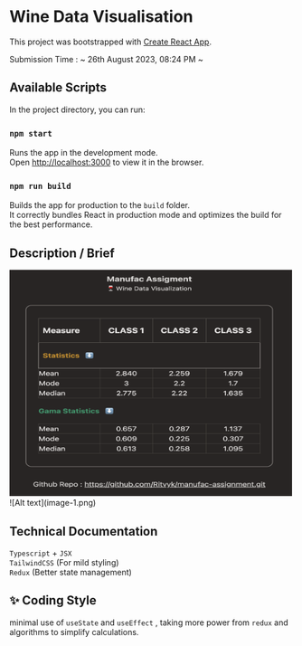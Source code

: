 # Wine Data Visualisation

This project was bootstrapped with [Create React App](https://github.com/facebook/create-react-app).

Submission Time : ~ 26th August 2023, 08:24 PM ~

## Available Scripts

In the project directory, you can run:

### `npm start`

Runs the app in the development mode.\
Open [http://localhost:3000](http://localhost:3000) to view it in the browser.

### `npm run build`

Builds the app for production to the `build` folder.\
It correctly bundles React in production mode and optimizes the build for the best performance.

## Description / Brief

<img src="image.png" alt="drawing" width="500" height="400"/>
![Alt text](image-1.png)

## Technical Documentation

`Typescript` + `JSX` \
`TailwindCSS` (For mild styling) \
`Redux` (Better state management)

## ✨ Coding Style

minimal use of `useState` and `useEffect` , taking more power from `redux` and algorithms to simplify calculations.
